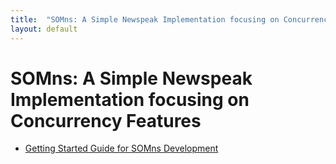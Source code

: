 ```yaml
---
title:  "SOMns: A Simple Newspeak Implementation focusing on Concurrency Features"
layout: default
---
```


# SOMns: A Simple Newspeak Implementation focusing on Concurrency Features

- [Getting Started Guide for SOMns Development](getting-started)
